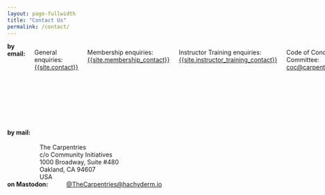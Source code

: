 ```yaml
---
layout: page-fullwidth
title: "Contact Us"
permalink: /contact/
---
```

    
<div class="row">

<div class="medium-5 columns"><strong>by email:</strong>

General enquiries: <br>
<a href="mailto:{{site.contact}}">{{site.contact}}</a><br>

Membership enquiries:<br> 
<a href="mailto:{{site.membership_contact}}">{{site.membership_contact}}</a><br>

Instructor Training enquiries: <br>
<a href="mailto:{{site.instructor_training_contact}}">{{site.instructor_training_contact}}</a><br>

Code of Conduct Committee: <br>
<a href="mailto:coc@carpentries.org">coc@carpentries.org</a><br> <br> 

To contact individual Core Team members, see our <a href="{{site.url}}/team/">Team page</a>.<br>

To contact specific committees or task forces, see the <a href="{{site.url}}/committees/">committees and task forces page</a>.

To contact the Board, see the <a href="{{site.url}}/governance/">Governance page</a>. 
  </div> 
  
<div class="medium-4 columns">  <strong>by mail:</strong> 
<br><br>
The Carpentries<br>
c/o Community Initiatives<br>
1000 Broadway, Suite #480<br>
Oakland, CA 94607<br>
USA
</div> 

<div class="medium-3 columns"> <strong>on Mastodon:</strong>
<br>
<a rel="me" href="https://hachyderm.io/@thecarpentries"><i class="fab fa-mastodon"></i>@TheCarpentries@hachyderm.io</a>

   </div>
